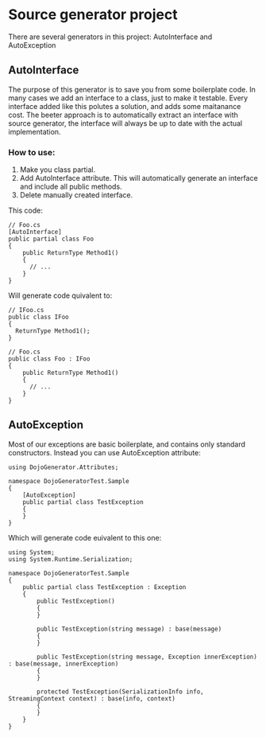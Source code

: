 # Source generator project

There are several generators in this project: AutoInterface and AutoException


## AutoInterface
The purpose of this generator is to save you from some boilerplate code. In many cases we add an interface to a class, just to make it testable.
Every interface added like this polutes a solution, and adds some maitanance cost. The beeter approach is to automatically extract an interface with source generator, the interface will always be up to date with the actual implementation.

### How to use:

1. Make you class partial.
2. Add AutoInterface attribute. This will automatically generate an interface and include all public methods.
3. Delete manually created interface.

This code:
```
// Foo.cs
[AutoInterface]
public partial class Foo
{
    public ReturnType Method1()
    {
      // ...
    }
}
```

Will generate code quivalent to:
```
// IFoo.cs
public class IFoo
{
  ReturnType Method1();
}

// Foo.cs
public class Foo : IFoo
{
    public ReturnType Method1()
    {
      // ...
    }
}
```

## AutoException

Most of our exceptions are basic boilerplate, and contains only standard constructors.
Instead you can use AutoException attribute:

```
using DojoGenerator.Attributes;

namespace DojoGeneratorTest.Sample
{
    [AutoException]
    public partial class TestException
    {
    }
}
```


Which will generate code euivalent to this one:
```
using System;
using System.Runtime.Serialization;

namespace DojoGeneratorTest.Sample
{   
    public partial class TestException : Exception
    {
        public TestException()
        {
        }

        public TestException(string message) : base(message)
        {
        }

        public TestException(string message, Exception innerException) : base(message, innerException)
        {
        }

        protected TestException(SerializationInfo info, StreamingContext context) : base(info, context)
        {
        }
    }
}
```

